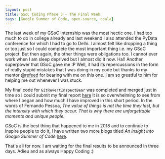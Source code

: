 ```yaml
---
layout: post
title: GSoC Coding Phase 3 - The Final Week
tags: [Google Summer of Code, open-source, coala]
---
```


The last week of my GSoC internship was the most hectic one. I had too much to do in college already and last weekend I also attended the PyData conference for which I had to go to Delhi. I almost felt like dropping a thing or too just so I could complete the most important thing i.e. my GSoC project. But then again, the other things were obligations too. I cannot ever work when I am sleep deprived but I almost did it now. Ha!! Another superpower that GSoC gave me :P Well, it had its repercussions in the form of really stupid mistakes that I was doing in my code but thanks to my mentor [@refeed](https://gitter.im/refeed) for bearing with me on this one. I am so greatful to him for helping me out whenever I was stuck.

My final code for `GitRevertInspectBear` was completed and merged just in time so I could submit my final report [here](https://projects.coala.io/GSoC/2018/StatusReport/kriti21) It is so overwhelming to see from where I began and how much I have improved in this short period. In the words of 
Fernando Pessoa, *The value of things is not the time they last, but the intensity with which they occur. That is why there are unforgettable moments and unique people.*

GSoC is the best thing that happened to me in 2018 and to continue to inspire people to do it, I have written two more blogs titled *An insight into Google Summer of Code* [here](https://medium.com/@kriti21).

That's all for now. I am waiting for the final results to be announced in three days. Adieu and as always Happy Coding :) 